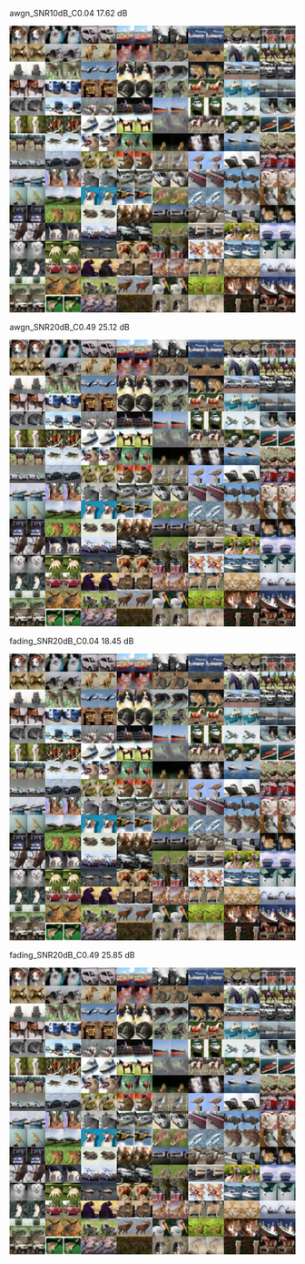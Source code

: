 
awgn_SNR10dB_C0.04    17.62 dB

![验证结果](resources/validation_snr10_c0.04_e2500.png)
          

awgn_SNR20dB_C0.49    25.12 dB

![验证结果](resources/validation_snr20_c0.49_e2500.png)


fading_SNR20dB_C0.04    18.45 dB

![验证结果](resources/validation_snr20_c0.49_e2500.png)


fading_SNR20dB_C0.49    25.85 dB

![验证结果](resources/validation_snr20_c0.49_e2500.png)

